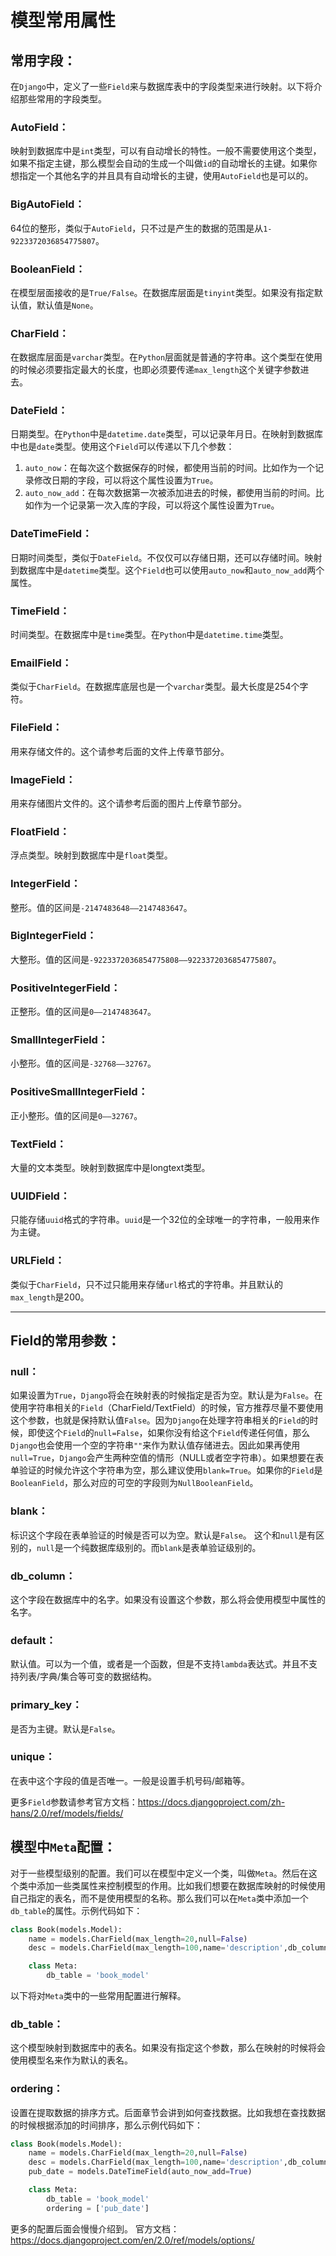 # 模型常用属性

## 常用字段：

在`Django`中，定义了一些`Field`来与数据库表中的字段类型来进行映射。以下将介绍那些常用的字段类型。

### AutoField：

映射到数据库中是`int`类型，可以有自动增长的特性。一般不需要使用这个类型，如果不指定主键，那么模型会自动的生成一个叫做`id`的自动增长的主键。如果你想指定一个其他名字的并且具有自动增长的主键，使用`AutoField`也是可以的。

### BigAutoField：

64位的整形，类似于`AutoField`，只不过是产生的数据的范围是从`1-9223372036854775807`。

### BooleanField：

在模型层面接收的是`True/False`。在数据库层面是`tinyint`类型。如果没有指定默认值，默认值是`None`。

### CharField：

在数据库层面是`varchar`类型。在`Python`层面就是普通的字符串。这个类型在使用的时候必须要指定最大的长度，也即必须要传递`max_length`这个关键字参数进去。

### DateField：

日期类型。在`Python`中是`datetime.date`类型，可以记录年月日。在映射到数据库中也是`date`类型。使用这个`Field`可以传递以下几个参数：

1. `auto_now`：在每次这个数据保存的时候，都使用当前的时间。比如作为一个记录修改日期的字段，可以将这个属性设置为`True`。
2. `auto_now_add`：在每次数据第一次被添加进去的时候，都使用当前的时间。比如作为一个记录第一次入库的字段，可以将这个属性设置为`True`。

### DateTimeField：

日期时间类型，类似于`DateField`。不仅仅可以存储日期，还可以存储时间。映射到数据库中是`datetime`类型。这个`Field`也可以使用`auto_now`和`auto_now_add`两个属性。

### TimeField：

时间类型。在数据库中是`time`类型。在`Python`中是`datetime.time`类型。

### EmailField：

类似于`CharField`。在数据库底层也是一个`varchar`类型。最大长度是254个字符。

### FileField：

用来存储文件的。这个请参考后面的文件上传章节部分。

### ImageField：

用来存储图片文件的。这个请参考后面的图片上传章节部分。

### FloatField：

浮点类型。映射到数据库中是`float`类型。

### IntegerField：

整形。值的区间是`-2147483648——2147483647`。

### BigIntegerField：

大整形。值的区间是`-9223372036854775808——9223372036854775807`。

### PositiveIntegerField：

正整形。值的区间是`0——2147483647`。

### SmallIntegerField：

小整形。值的区间是`-32768——32767`。

### PositiveSmallIntegerField：

正小整形。值的区间是`0——32767`。

### TextField：

大量的文本类型。映射到数据库中是longtext类型。

### UUIDField：

只能存储`uuid`格式的字符串。`uuid`是一个32位的全球唯一的字符串，一般用来作为主键。

### URLField：

类似于`CharField`，只不过只能用来存储`url`格式的字符串。并且默认的`max_length`是200。

------

## Field的常用参数：

### null：

如果设置为`True`，`Django`将会在映射表的时候指定是否为空。默认是为`False`。在使用字符串相关的`Field`（CharField/TextField）的时候，官方推荐尽量不要使用这个参数，也就是保持默认值`False`。因为`Django`在处理字符串相关的`Field`的时候，即使这个`Field`的`null=False`，如果你没有给这个`Field`传递任何值，那么`Django`也会使用一个空的字符串`""`来作为默认值存储进去。因此如果再使用`null=True`，`Django`会产生两种空值的情形（NULL或者空字符串）。如果想要在表单验证的时候允许这个字符串为空，那么建议使用`blank=True`。如果你的`Field`是`BooleanField`，那么对应的可空的字段则为`NullBooleanField`。

### blank：

标识这个字段在表单验证的时候是否可以为空。默认是`False`。
这个和`null`是有区别的，`null`是一个纯数据库级别的。而`blank`是表单验证级别的。

### db_column：

这个字段在数据库中的名字。如果没有设置这个参数，那么将会使用模型中属性的名字。

### default：

默认值。可以为一个值，或者是一个函数，但是不支持`lambda`表达式。并且不支持列表/字典/集合等可变的数据结构。

### primary_key：

是否为主键。默认是`False`。

### unique：

在表中这个字段的值是否唯一。一般是设置手机号码/邮箱等。

更多`Field`参数请参考官方文档：<https://docs.djangoproject.com/zh-hans/2.0/ref/models/fields/>

## 模型中`Meta`配置：

对于一些模型级别的配置。我们可以在模型中定义一个类，叫做`Meta`。然后在这个类中添加一些类属性来控制模型的作用。比如我们想要在数据库映射的时候使用自己指定的表名，而不是使用模型的名称。那么我们可以在`Meta`类中添加一个`db_table`的属性。示例代码如下：

```python
class Book(models.Model):
    name = models.CharField(max_length=20,null=False)
    desc = models.CharField(max_length=100,name='description',db_column="description1")

    class Meta:
        db_table = 'book_model'
```

以下将对`Meta`类中的一些常用配置进行解释。

### db_table：

这个模型映射到数据库中的表名。如果没有指定这个参数，那么在映射的时候将会使用模型名来作为默认的表名。

### ordering：

设置在提取数据的排序方式。后面章节会讲到如何查找数据。比如我想在查找数据的时候根据添加的时间排序，那么示例代码如下：

```python
class Book(models.Model):
    name = models.CharField(max_length=20,null=False)
    desc = models.CharField(max_length=100,name='description',db_column="description1")
    pub_date = models.DateTimeField(auto_now_add=True)

    class Meta:
        db_table = 'book_model'
        ordering = ['pub_date']
```

更多的配置后面会慢慢介绍到。 官方文档：<https://docs.djangoproject.com/en/2.0/ref/models/options/>

